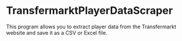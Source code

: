 # TransfermarktPlayerDataScraper
This program allows you to extract player data from the Transfermarkt website and save it as a CSV or Excel file.
